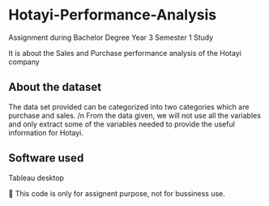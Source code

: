 # Hotayi-Performance-Analysis

Assignment during Bachelor Degree Year 3 Semester 1 Study

It is about the Sales and Purchase performance analysis of the Hotayi company

## About the dataset
The data set provided can be categorized into two categories which are purchase and sales. /n From the data given, we will not use all the variables and only extract some of the variables needed to provide the useful information for Hotayi.

## Software used
Tableau desktop

📙 This code is only for assignent purpose, not for bussiness use.
